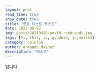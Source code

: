 ```yaml
---
layout: post
read_time: true
show_date: true
title: "한글 테스트 포스트"
date: 2023-05-02
img: posts/20210420/post8-rembrandt.jpg
tags: [hi, this, is, gyudoza, jujumilk3]
category: opinion
author: Armando Maynez
description: "테스트"
---
```

입니다
